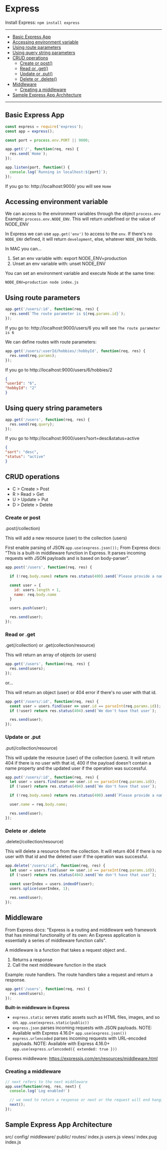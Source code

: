 # Express

Install Express: `npm install express`

---

* [Basic Express App](#basic-express-app)
* [Accessing environment variable](#accessing-environment-variable)
* [Using route parameters](#using-route-parameters)
* [Using query string parameters](#using-query-string-parameters)
* [CRUD operations](#crud-operations)
  + [Create or post()](#create-or-post)
  + [Read or .get()](#read-or-get)
  + [Update or .put()](#update-or-put)
  + [Delete or .delete()](#delete-or-delete)
* [Middleware](#middleware)
  + [Creating a middleware](#creating-a-middleware)
* [Sample Express App Architecture](#sample-express-app-architecture)

---

## Basic Express App

```js
const express = require('express');
const app = express();

const port = process.env.PORT || 9000;

app.get('/', function(req, res) {
  res.send(`Home`);
});

app.listen(port, function() {
  console.log(`Running in localhost:${port}`);
});
```

If you go to: http://localhost:9000/ you will see `Home`

## Accessing environment variable

We can access to the environment variables through the object `process.env`
Example: `process.env.NODE_ENV`. This will return undefined or the value of NODE_ENV

In Express we can use `app.get('env')` to access to the `env`. If there's no `NODE_ENV` defined, it will return `development`, else, whatever `NODE_ENV` holds.

In MAC you can...
1. Set an env variable with: export NODE_ENV=production
2. Unset an env variable with: unset NODE_ENV

You can set an environment variable and execute Node at the same time:

```shell
NODE_ENV=production node index.js
```

## Using route parameters

```js
app.get('/users/:id', function(req, res) {
  res.send(`The route parameter is ${req.params.id}`);
});
```

If you go to: http://localhost:9000/users/6 you will see `The route parameter is 6`

We can define routes with route parameters:

```js
app.get('/users/:userId/hobbies/:hobbyId', function(req, res) {
  res.send(req.params);
});
```

If you go to http://localhost:9000/users/6/hobbies/2

```json
{
"userId": "6",
"hobbyId": "2"
}
```

## Using query string parameters

```js
app.get('/users', function(req, res) {
  res.send(req.query);
});
```

If you go to http://localhost:9000/users?sort=desc&status=active

```json
{
"sort": "desc",
"status": "active"
}
```

## CRUD operations

* C > Create > Post
* R > Read > Get
* U > Update > Put
* D > Delete > Delete

### Create or post
.post(/collection)

This will add a new resource (user) to the collection (users) 

First enable parsing of JSON `app.use(express.json());`
From Express docs: "This is a built-in middleware function in Express. It parses incoming requests with JSON payloads and is based on body-parser".

```js
app.post('/users', function(req, res) {

  if (!req.body.name) return res.status(400).send(`Please provide a name`);

  const user = {
    id: users.length + 1,
    name: req.body.name
  }

  users.push(user);

  res.send(user);
});
```

### Read or .get
.get(/collection) or .get(collection/resource)

This will return an array of objects (or users)

```js
app.get('/users', function(req, res) {
  res.send(users);
});
```

or...

This will return an object (user) or 404 error if there's no user with that id.

```js
app.get('/users/:id', function(req, res) {
  const user = users.find(user => user.id == parseInt(req.params.id));
  if (!user) return res.status(404).send(`We don't have that user`);

  res.send(user);
});
```

### Update or .put
.put(/collection/resource)

This will update the resource (user) of the collection (users).
It will return 404 if there is no user with that id, 400 if the payload doesn't contain a name property and the updated user if the operation was successful.

```js
app.put('/users/:id', function(req, res) {
  let user = users.find(user => user.id == parseInt(req.params.id));
  if (!user) return res.status(404).send(`We don't have that user`);

  if (!req.body.name) return res.status(400).send(`Please provide a name`);

  user.name = req.body.name;

  res.send(user);
});

```

### Delete or .delete
.delete(/collection/resource)

This will delete a resource from the collection.
It will return 404 if there is no user with that id and the deleted user if the operation was successful.

```js
app.delete('/users/:id', function(req, res) {
  let user = users.find(user => user.id == parseInt(req.params.id));
  if (!user) return res.status(404).send(`We don't have that user`);
  
  const userIndex = users.indexOf(user);
  users.splice(userIndex, 1);

  res.send(user);
});
```

## Middleware

From Express docs: "Express is a routing and middleware web framework that has minimal functionality of its own: An Express application is essentially a series of middleware function calls".

A middleware is a function that takes a request object and..
1. Returns a response
2. Call the next middleware function in the stack

Example: route handlers.
The route handlers take a request and return a response.

```js
app.get('/users', function(req, res) {
  res.send(users);
});
```

**Built-in middleware in Express**

* `express.static` serves static assets such as HTML files, images, and so on. `app.use(express.static(public))`
* `express.json` parses incoming requests with JSON payloads. NOTE: Available with Express 4.16.0+ `app.use(express.json())`
* `express.urlencoded` parses incoming requests with URL-encoded payloads. NOTE: Available with Express 4.16.0+ `app.use(express.urlencoded({ extended: true }))`

Express middleware: https://expressjs.com/en/resources/middleware.html

### Creating a middleware

```js
// next refers to the next middleware
app.use(function(req, res, next) {
  console.log(`Log enabled!`)

  // we need to return a response or next or the request will end hanging
  next();
});
```

## Sample Express App Architecture 

<!-- 
TODO: Research more about this and try to find a cross project structure
-->

src/
  config/
  middleware/
  public/
  routes/
    index.js
    users.js
  views/
    index.pug
  index.js